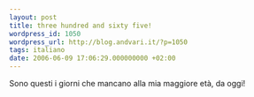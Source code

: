 ```yaml
---
layout: post
title: three hundred and sixty five!
wordpress_id: 1050
wordpress_url: http://blog.andvari.it/?p=1050
tags: italiano
date: 2006-06-09 17:06:29.000000000 +02:00
---
```

Sono questi i giorni che mancano alla mia maggiore età, da oggi!
